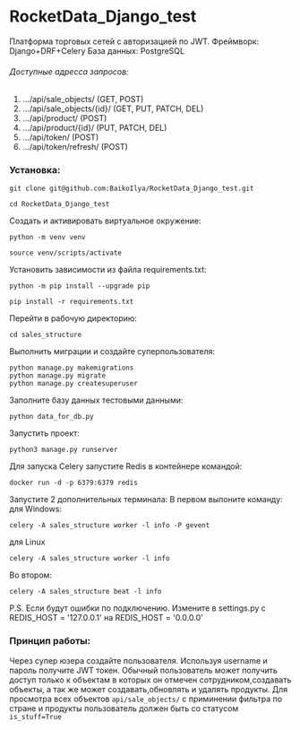 # RocketData_Django_test
Платформа торговых сетей с авторизацией по JWT.
Фреймворк: Django+DRF+Celery
База данных: PostgreSQL
###### Доступные адресса запросов:

1. .../api/sale_objects/ (GET, POST)
2. .../api/sale_objects/{id}/ (GET, PUT, PATCH, DEL)
3. .../api/product/ (POST)
4. .../api/product/{id}/ (PUT, PATCH, DEL)
5. .../api/token/ (POST)
6. .../api/token/refresh/ (POST)

### Установка:

```
git clone git@github.com:BaikoIlya/RocketData_Django_test.git
```

```
cd RocketData_Django_test
```

Cоздать и активировать виртуальное окружение:

```
python -m venv venv
```

```
source venv/scripts/activate
```

Установить зависимости из файла requirements.txt:

```
python -m pip install --upgrade pip
```

```
pip install -r requirements.txt
```

Перейти в рабочую директорию:

```
cd sales_structure
```

Выполнить миграции и создайте суперпользователя:

```
python manage.py makemigrations
python manage.py migrate
python manage.py createsuperuser
```

Заполните базу данных тестовыми данными:

```
python data_for_db.py
```

Запустить проект:

```
python3 manage.py runserver
```

Для запуска Сelery запустите Redis в контейнере командой:

```
docker run -d -p 6379:6379 redis
```

Запустите 2 дополнительных терминала:
В первом выпоните команду:
для Windows:
```
celery -A sales_structure worker -l info -P gevent
```
для Linux
```
celery -A sales_structure worker -l info
```
Во втором:
```
celery -A sales_structure beat -l info 
```
P.S. Если будут ошибки по подключению. Измените в settings.py c REDIS_HOST = '127.0.0.1' на REDIS_HOST = '0.0.0.0'
### Принцип работы:

Через супер юзера создайте пользователя. Используя username и пароль получите JWT токен.
Обычный пользователь может получить доступ только к объектам в которых он отмечен сотрудником,создавать объекты, а так же может создавать,обновлять и удалять продукты.
Для просмотра всех объектов `api/sale_objects/` c приминении фильтра по стране и продукты пользователь должен быть со статусом `is_stuff=True`
